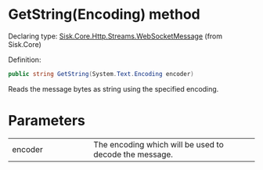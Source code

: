 <!--

Copyrights 2023 Sisk Framework - CypherPotato
Published under MIT license

!!! DO NOT EDIT THIS FILE !!!
This file was generated by a tool in the Sisk package. To edit the information in this documentation,
edit the XML documentation present in the Sisk source code.

-->


# GetString(Encoding) method

Declaring type: [Sisk.Core.Http.Streams.WebSocketMessage](/spec/Sisk.Core.Http.Streams.WebSocketMessage.md) (from Sisk.Core)


Definition:

```cs
public string GetString(System.Text.Encoding encoder)
```

Reads the message bytes as string using the specified encoding.


# Parameters

<table>
    <tbody>
<tr>
    <td width="33%">encoder</td>
    <td>The encoding which will be used to decode the message.</td>
</tr>
    </tbody>
</table>
